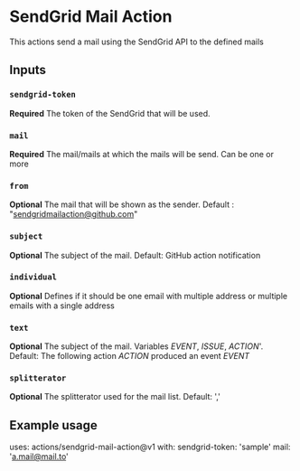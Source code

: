 # SendGrid Mail Action

This actions send a mail using the SendGrid API to the defined mails

## Inputs

### `sendgrid-token`

**Required** The token of the SendGrid that will be used.

### `mail`

**Required** The mail/mails at which the mails will be send. Can be one or more

### `from`

**Optional** The mail that will be shown as the sender. Default : "sendgridmailaction@github.com"

### `subject`

**Optional** The subject of the mail. Default: GitHub action notification

### `individual`

**Optional**  Defines if it should be one email with multiple address or multiple emails with a single address
      
### `text`

**Optional** The subject of the mail. Variables $EVENT$, $ISSUE$, $ACTION$'. Default: The following action $ACTION$ produced an event $EVENT$ 

### `splitterator`

**Optional** The splitterator used for the mail list. Default: ',' 


## Example usage

uses: actions/sendgrid-mail-action@v1
with:
  sendgrid-token: 'sample'
  mail: 'a.mail@mail.to'